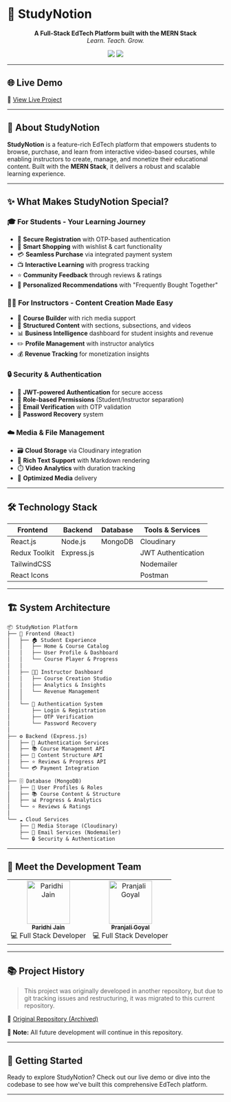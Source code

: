 # 📘 StudyNotion

<p align="center">
  <b>A Full-Stack EdTech Platform built with the MERN Stack</b><br/>
  <i>Learn. Teach. Grow.</i>
</p>

<p align="center">
  <img src="https://img.shields.io/badge/TechStack-MERN-blue" />
<!--   <img src="https://img.shields.io/badge/License-MIT-green" /> -->
  <img src="https://img.shields.io/badge/Status-In%20Progress-orange" />
</p>

---

## 🌐 Live Demo

🔗 [View Live Project]()

---

## 📖 About StudyNotion

**StudyNotion** is a feature-rich EdTech platform that empowers students to browse, purchase, and learn from interactive video-based courses, while enabling instructors to create, manage, and monetize their educational content. Built with the **MERN Stack**, it delivers a robust and scalable learning experience.

---

## ✨ What Makes StudyNotion Special?

### 🎓 For Students - Your Learning Journey
- 📧 **Secure Registration** with OTP-based authentication
- 🛒 **Smart Shopping** with wishlist & cart functionality
- 💳 **Seamless Purchase** via integrated payment system
- 📺 **Interactive Learning** with progress tracking
- ⭐ **Community Feedback** through reviews & ratings
- 🤝 **Personalized Recommendations** with "Frequently Bought Together"

### 👨‍🏫 For Instructors - Content Creation Made Easy
- 🧾 **Course Builder** with rich media support
- 🧩 **Structured Content** with sections, subsections, and videos
- 📊 **Business Intelligence** dashboard for student insights and revenue
- ✏️ **Profile Management** with instructor analytics
- 💰 **Revenue Tracking** for monetization insights

### 🔒 Security & Authentication
- 🔐 **JWT-powered Authentication** for secure access
- 👥 **Role-based Permissions** (Student/Instructor separation)
- 🔄 **Email Verification** with OTP validation
- 🔐 **Password Recovery** system

### ☁️ Media & File Management
- 🗃️ **Cloud Storage** via Cloudinary integration
- 📂 **Rich Text Support** with Markdown rendering
- ⏱️ **Video Analytics** with duration tracking
- 🎥 **Optimized Media** delivery

---

## 🛠️ Technology Stack

| **Frontend** | **Backend** | **Database** | **Tools & Services** |
|-------------|-------------|--------------|---------------------|
| React.js | Node.js | MongoDB | Cloudinary |
| Redux Toolkit | Express.js | | JWT Authentication |
| TailwindCSS | | | Nodemailer |
| React Icons | | | Postman |

---

## 🏗️ System Architecture

```txt
📦 StudyNotion Platform
├── 🎨 Frontend (React)
│   ├── 🏠 Student Experience
│   │   ├── Home & Course Catalog
│   │   ├── User Profile & Dashboard
│   │   └── Course Player & Progress
│   │
│   ├── 👨‍🏫 Instructor Dashboard
│   │   ├── Course Creation Studio
│   │   ├── Analytics & Insights
│   │   └── Revenue Management
│   │
│   └── 🔐 Authentication System
│       ├── Login & Registration
│       ├── OTP Verification
│       └── Password Recovery
│
├── ⚙️ Backend (Express.js)
│   ├── 🔐 Authentication Services
│   ├── 📚 Course Management API
│   ├── 🧩 Content Structure API
│   ├── ⭐ Reviews & Progress API
│   └── 💳 Payment Integration
│
├── 🗄️ Database (MongoDB)
│   ├── 👤 User Profiles & Roles
│   ├── 📚 Course Content & Structure
│   ├── 📊 Progress & Analytics
│   └── ⭐ Reviews & Ratings
│
└── ☁️ Cloud Services
    ├── 🎥 Media Storage (Cloudinary)
    ├── 📧 Email Services (Nodemailer)
    └── 🔒 Security & Authentication
```

---

## 👥 Meet the Development Team

<table>
  <tr>
    <td align="center">
      <a href="https://github.com/paridhijain">
        <img src="https://avatars.githubusercontent.com/u/109040378?v=" width="100px;" alt="Paridhi Jain"/>
        <br />
        <sub><b>Paridhi Jain</b></sub>
      </a>
      <br />
      💻 Full Stack Developer
    </td>
    <td align="center">
      <a href="https://github.com/pranjaligoyal31">
        <img src="https://avatars.githubusercontent.com/u/109040378?v=" width="100px;" alt="Pranjali Goyal"/>
        <br />
        <sub><b>Pranjali Goyal</b></sub>
      </a>
      <br />
      💻 Full Stack Developer
    </td>
  </tr>
</table>

---

## 📚 Project History

> This project was originally developed in another repository, but due to git tracking issues and restructuring, it was migrated to this current repository.

🔗 [Original Repository (Archived)](https://github.com/your-username/old-studynotion-repo)

📌 **Note:** All future development will continue in this repository.

---

## 🚀 Getting Started

Ready to explore StudyNotion? Check out our live demo or dive into the codebase to see how we've built this comprehensive EdTech platform.

---



